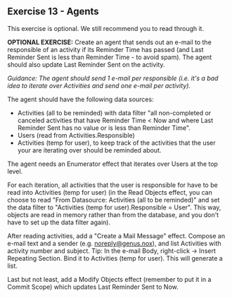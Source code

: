 ## Exercise 13 - Agents

This exercise is optional. We still recommend you to read through it. 

**OPTIONAL EXERCISE:** Create an agent that sends out an e-mail to the responsible of an activity if its Reminder Time has passed (and Last Reminder Sent is less than Reminder Time - to avoid spam). The agent should also update Last Reminder Sent on the activity. 

*Guidance: The agent should send 1 e-mail per responsible (i.e. it's a bad idea to iterate over Activities and send one e-mail per activity).*

The agent should have the following data sources:
  * Activities (all to be reminded) with data filter "all non-completed or canceled activities that have Reminder Time < Now and where Last Reminder Sent has no value or is less than Reminder Time".
  * Users (read from Activities.Responsible)
  * Activities (temp for user), to keep track of the activities that the user your are iterating over should be reminded about.
  
The agent needs an Enumerator effect that iterates over Users at the top level. 

For each iteration, all activities that the user is responsible for have to be read into Activities (temp for user) (in the Read Objects effect, you can choose to read "From Datasource: Activities (all to be reminded)" and set the data filter to "Activities (temp for user).Responsible = User". This way, objects are read in memory rather than from the database, and you don't have to set up the data filter again).
 
After reading activities, add a "Create a Mail Message" effect. Compose an e-mail text and a sender (e.g. noreply@genus.nox), and list Activities with activity number and subject. Tip: In the e-mail Body, right-click -> Insert Repeating Section. Bind it to Activities (temp for user). This will generate a list. 

Last but not least, add a Modify Objects effect (remember to put it in a Commit Scope) which updates Last Reminder Sent to Now.
